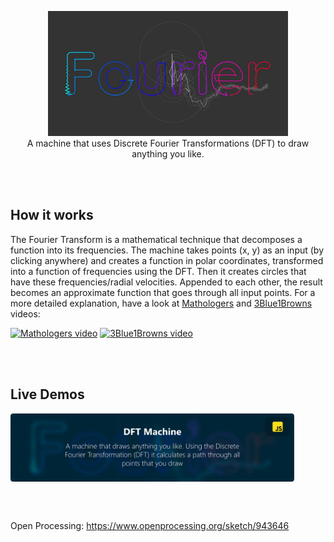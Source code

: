 <div align="center">
  <p align="center">
    <a href="https://mindlabordev.github.io/DFT-Machine/"><img src="https://raw.githubusercontent.com/MindLaborDev/DFT-Machine/main/preview.jpg" height="200"></a><br>
A machine that uses Discrete Fourier Transformations (DFT) to draw anything you like.
  </p>
</div>

&nbsp;<br>&nbsp;

## How it works
The Fourier Transform is a mathematical technique that decomposes a function into its frequencies. The machine takes points (x, y) as an input (by clicking anywhere) and creates a function in polar coordinates, transformed into a function of frequencies using the DFT. Then it creates circles that have these frequencies/radial velocities. Appended to each other, the result becomes an approximate function that goes through all input points. For a more detailed explanation, have a look at [Mathologers](https://www.youtube.com/watch?v=qS4H6PEcCCA) and [3Blue1Browns](https://www.youtube.com/watch?v=qS4H6PEcCCA) videos:<br>

[![Mathologers video](https://img.youtube.com/vi/qS4H6PEcCCA/0.jpg)](https://www.youtube.com/watch?v=qS4H6PEcCCA)
[![3Blue1Browns video](https://img.youtube.com/vi/r6sGWTCMz2k/0.jpg)](https://www.youtube.com/watch?v=r6sGWTCMz2k)


&nbsp;<br>&nbsp;

## Live Demos

<a href="https://mindlabordev.github.io/DFT-Machine/">
  <img align="center" width="90%" src="https://raw.githubusercontent.com/MindLaborDev/MindLaborDev/master/preview/Group 4.png" />
</a>



&nbsp;<br>&nbsp;

Open Processing: https://www.openprocessing.org/sketch/943646
<br>
&nbsp;
